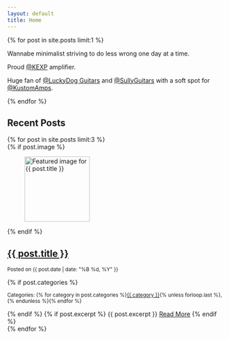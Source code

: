 ```yaml
---
layout: default
title: Home
---
```

<main class="container">
  {% for post in site.posts limit:1 %}
  <section>
    <article>
      <p>Wannabe minimalist striving to do less wrong one day at a time.</p>
      <p>Proud <a href="https://kexp.org">@KEXP</a> amplifier.</p>
      <p>Huge fan of <a href="http://luckydogguitars.store">@LuckyDog Guitars</a> and <a href="https://sullyguitars.com">@SullyGuitars</a> with a soft spot for <a href="https://kustom.com">@KustomAmps</a>.</p>
    </article>
  </section>
  {% endfor %}

  <h2>Recent Posts</h2>

  <div class="grid">
    {% for post in site.posts limit:3 %}
    <article>
      {% if post.image %}
      <figure>
        <img src="{{ post.image | relative_url }}" alt="Featured image for {{ post.title }}" width="150" height="150">
      </figure>
      {% endif %}
      <h2><a href="{{ post.url | relative_url }}" aria-label="Read {{ post.title }}">{{ post.title }}</a></h2>
      <p><small>Posted on {{ post.date | date: "%B %d, %Y" }}</small></p>
      {% if post.categories %}
      <p><small>Categories: {% for category in post.categories %}<a href="{{ '/blog/category/' | append: category | relative_url }}" aria-label="{{ category }} category">{{ category }}</a>{% unless forloop.last %}, {% endunless %}{% endfor %}</small></p>
      {% endif %}
      {% if post.excerpt %}
      {{ post.excerpt }}
      <a href="{{ post.url | relative_url }}" role="button" class="secondary" aria-label="Read more about {{ post.title }}">Read More</a>
      {% endif %}
    </article>
    {% endfor %}
  </div>
</main>